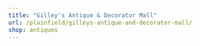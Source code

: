 ```yaml
---
title: "Gilley's Antique & Decorator Mall"
url: /plainfield/gilleys-antique-and-decorator-mall/
shop: antiques
---
```

